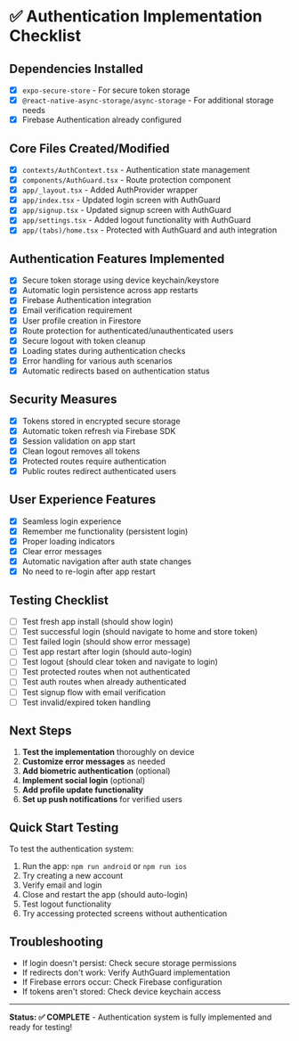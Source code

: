 # ✅ Authentication Implementation Checklist

## Dependencies Installed
- [x] `expo-secure-store` - For secure token storage
- [x] `@react-native-async-storage/async-storage` - For additional storage needs
- [x] Firebase Authentication already configured

## Core Files Created/Modified
- [x] `contexts/AuthContext.tsx` - Authentication state management
- [x] `components/AuthGuard.tsx` - Route protection component
- [x] `app/_layout.tsx` - Added AuthProvider wrapper
- [x] `app/index.tsx` - Updated login screen with AuthGuard
- [x] `app/signup.tsx` - Updated signup screen with AuthGuard  
- [x] `app/settings.tsx` - Added logout functionality with AuthGuard
- [x] `app/(tabs)/home.tsx` - Protected with AuthGuard and auth integration

## Authentication Features Implemented
- [x] Secure token storage using device keychain/keystore
- [x] Automatic login persistence across app restarts
- [x] Firebase Authentication integration
- [x] Email verification requirement
- [x] User profile creation in Firestore
- [x] Route protection for authenticated/unauthenticated users
- [x] Secure logout with token cleanup
- [x] Loading states during authentication checks
- [x] Error handling for various auth scenarios
- [x] Automatic redirects based on authentication status

## Security Measures
- [x] Tokens stored in encrypted secure storage
- [x] Automatic token refresh via Firebase SDK
- [x] Session validation on app start
- [x] Clean logout removes all tokens
- [x] Protected routes require authentication
- [x] Public routes redirect authenticated users

## User Experience Features
- [x] Seamless login experience
- [x] Remember me functionality (persistent login)
- [x] Proper loading indicators
- [x] Clear error messages
- [x] Automatic navigation after auth state changes
- [x] No need to re-login after app restart

## Testing Checklist
- [ ] Test fresh app install (should show login)
- [ ] Test successful login (should navigate to home and store token)
- [ ] Test failed login (should show error message)
- [ ] Test app restart after login (should auto-login)
- [ ] Test logout (should clear token and navigate to login)
- [ ] Test protected routes when not authenticated
- [ ] Test auth routes when already authenticated
- [ ] Test signup flow with email verification
- [ ] Test invalid/expired token handling

## Next Steps
1. **Test the implementation** thoroughly on device
2. **Customize error messages** as needed
3. **Add biometric authentication** (optional)
4. **Implement social login** (optional)
5. **Add profile update functionality**
6. **Set up push notifications** for verified users

## Quick Start Testing
To test the authentication system:

1. Run the app: `npm run android` or `npm run ios`
2. Try creating a new account
3. Verify email and login
4. Close and restart the app (should auto-login)
5. Test logout functionality
6. Try accessing protected screens without authentication

## Troubleshooting
- If login doesn't persist: Check secure storage permissions
- If redirects don't work: Verify AuthGuard implementation
- If Firebase errors occur: Check Firebase configuration
- If tokens aren't stored: Check device keychain access

---
**Status: ✅ COMPLETE** - Authentication system is fully implemented and ready for testing!
